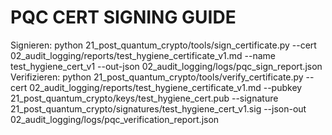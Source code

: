# PQC CERT SIGNING GUIDE
Signieren:
python 21_post_quantum_crypto/tools/sign_certificate.py --cert 02_audit_logging/reports/test_hygiene_certificate_v1.md --name test_hygiene_cert_v1 --out-json 02_audit_logging/logs/pqc_sign_report.json
Verifizieren:
python 21_post_quantum_crypto/tools/verify_certificate.py --cert 02_audit_logging/reports/test_hygiene_certificate_v1.md --pubkey 21_post_quantum_crypto/keys/test_hygiene_cert.pub --signature 21_post_quantum_crypto/signatures/test_hygiene_cert_v1.sig --json-out 02_audit_logging/logs/pqc_verification_report.json
